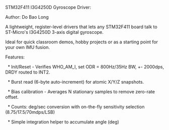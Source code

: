STM32F411 I3G4250D Gyroscope Driver:

Author: Do Bao Long



A lightweight, register-level drivers that lets any STM32F411 board talk to ST-Micro's I3G4250D 3-axis digital gyroscope.



Ideal for quick classroom demos, hobby projects or as a starting point for your own IMU fusion.



Features:

&nbsp;	\* Init/Reset - Verifies WHO\_AM\_I, set ODR = 800Hz/35Hz BW, +- 2000dps, DRDY routed to INT2.

&nbsp;	\* Burst read (6-byte auto-increment) for atomic X/Y/Z snapshots.

&nbsp;	\* Bias calibration - Averages N stationary samples to remove zero-rate offset.

&nbsp;	\* Counts: deg/sec conversion with on-the-fly sensitivity selection (8.75/17.5/70mdps/LSB)

&nbsp;	\* Simple integration helper to accumulate angle (deg)

